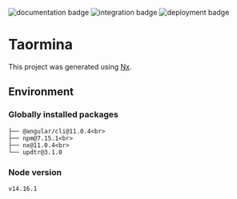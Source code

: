 ![documentation badge](https://img.shields.io/github/workflow/status/lhbruneton/taormina/Documentation?label=documentation)
![integration badge](https://img.shields.io/github/workflow/status/lhbruneton/taormina/CI?label=integration)
![deployment badge](https://img.shields.io/github/workflow/status/lhbruneton/taormina/CD?label=deployment)

# Taormina

This project was generated using [Nx](Nx.md).

## Environment

### Globally installed packages

```
├── @angular/cli@11.0.4<br>
├── npm@7.15.1<br>
├── nx@11.0.4<br>
└── updtr@3.1.0
```

### Node version

```
v14.16.1
```
